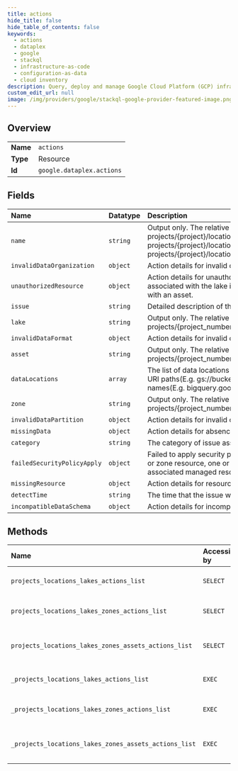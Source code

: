 ```yaml
---
title: actions
hide_title: false
hide_table_of_contents: false
keywords:
  - actions
  - dataplex
  - google    
  - stackql
  - infrastructure-as-code
  - configuration-as-data
  - cloud inventory
description: Query, deploy and manage Google Cloud Platform (GCP) infrastructure and resources using SQL
custom_edit_url: null
image: /img/providers/google/stackql-google-provider-featured-image.png
---
```

  
    

## Overview
<table><tbody>
<tr><td><b>Name</b></td><td><code>actions</code></td></tr>
<tr><td><b>Type</b></td><td>Resource</td></tr>
<tr><td><b>Id</b></td><td><code>google.dataplex.actions</code></td></tr>
</tbody></table>

## Fields
| Name | Datatype | Description |
|:-----|:---------|:------------|
| `name` | `string` | Output only. The relative resource name of the action, of the form: projects/&#123;project&#125;/locations/&#123;location&#125;/lakes/&#123;lake&#125;/actions/&#123;action&#125; projects/&#123;project&#125;/locations/&#123;location&#125;/lakes/&#123;lake&#125;/zones/&#123;zone&#125;/actions/&#123;action&#125; projects/&#123;project&#125;/locations/&#123;location&#125;/lakes/&#123;lake&#125;/zones/&#123;zone&#125;/assets/&#123;asset&#125;/actions/&#123;action&#125;. |
| `invalidDataOrganization` | `object` | Action details for invalid data arrangement. |
| `unauthorizedResource` | `object` | Action details for unauthorized resource issues raised to indicate that the service account associated with the lake instance is not authorized to access or manage the resource associated with an asset. |
| `issue` | `string` | Detailed description of the issue requiring action. |
| `lake` | `string` | Output only. The relative resource name of the lake, of the form: projects/&#123;project_number&#125;/locations/&#123;location_id&#125;/lakes/&#123;lake_id&#125;. |
| `invalidDataFormat` | `object` | Action details for invalid or unsupported data files detected by discovery. |
| `asset` | `string` | Output only. The relative resource name of the asset, of the form: projects/&#123;project_number&#125;/locations/&#123;location_id&#125;/lakes/&#123;lake_id&#125;/zones/&#123;zone_id&#125;/assets/&#123;asset_id&#125;. |
| `dataLocations` | `array` | The list of data locations associated with this action. Cloud Storage locations are represented as URI paths(E.g. gs://bucket/table1/year=2020/month=Jan/). BigQuery locations refer to resource names(E.g. bigquery.googleapis.com/projects/project-id/datasets/dataset-id). |
| `zone` | `string` | Output only. The relative resource name of the zone, of the form: projects/&#123;project_number&#125;/locations/&#123;location_id&#125;/lakes/&#123;lake_id&#125;/zones/&#123;zone_id&#125;. |
| `invalidDataPartition` | `object` | Action details for invalid or unsupported partitions detected by discovery. |
| `missingData` | `object` | Action details for absence of data detected by discovery. |
| `category` | `string` | The category of issue associated with the action. |
| `failedSecurityPolicyApply` | `object` | Failed to apply security policy to the managed resource(s) under a lake, zone or an asset. For a lake or zone resource, one or more underlying assets has a failure applying security policy to the associated managed resource. |
| `missingResource` | `object` | Action details for resource references in assets that cannot be located. |
| `detectTime` | `string` | The time that the issue was detected. |
| `incompatibleDataSchema` | `object` | Action details for incompatible schemas detected by discovery. |
## Methods
| Name | Accessible by | Required Params | Description |
|:-----|:--------------|:----------------|:------------|
| `projects_locations_lakes_actions_list` | `SELECT` | `lakesId, locationsId, projectsId` | Lists action resources in a lake. |
| `projects_locations_lakes_zones_actions_list` | `SELECT` | `lakesId, locationsId, projectsId, zonesId` | Lists action resources in a zone. |
| `projects_locations_lakes_zones_assets_actions_list` | `SELECT` | `assetsId, lakesId, locationsId, projectsId, zonesId` | Lists action resources in an asset. |
| `_projects_locations_lakes_actions_list` | `EXEC` | `lakesId, locationsId, projectsId` | Lists action resources in a lake. |
| `_projects_locations_lakes_zones_actions_list` | `EXEC` | `lakesId, locationsId, projectsId, zonesId` | Lists action resources in a zone. |
| `_projects_locations_lakes_zones_assets_actions_list` | `EXEC` | `assetsId, lakesId, locationsId, projectsId, zonesId` | Lists action resources in an asset. |
